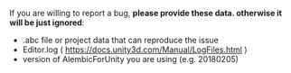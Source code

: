 If you are willing to report a bug, **please provide these data. otherwise it will be just ignored**:
- .abc file or project data that can reproduce the issue
- Editor.log ( https://docs.unity3d.com/Manual/LogFiles.html )
- version of AlembicForUnity you are using (e.g. 20180205)
